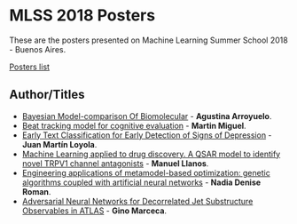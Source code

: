 # MLSS 2018 Posters

These are the posters presented on Machine Learning Summer School 2018 - Buenos Aires.

[Posters list](http://mlss2018.net.ar/posters.php)

## Author/Titles

* [Bayesian Model-comparison Of Biomolecular](https://github.com/mndominguez/mlss2018/blob/master/posters/Agustina_Arroyuelo.pdf) - **Agustina Arroyuelo**.
* [Beat tracking model for cognitive evaluation](https://github.com/mndominguez/mlss2018/blob/master/posters/Martin_Miguel.pdf) - **Martin Miguel**.
* [Early Text Classification for Early Detection of Signs of Depression](https://github.com/mndominguez/mlss2018/blob/master/posters/juan_martin_loyola.pdf) - **Juan Martín Loyola**.
* [Machine Learning applied to drug discovery. A QSAR model to identify novel TRPV1 channel antagonists](https://github.com/mndominguez/mlss2018/blob/master/posters/Manuel_Llanos.jpg) - **Manuel Llanos**.
* [Engineering applications of metamodel-based optimization: genetic algorithms coupled with artificial neural networks](https://github.com/mndominguez/mlss2018/blob/master/posters/Nadia_Denise_Roman.pdf) - **Nadia Denise Roman**.
* [Adversarial Neural Networks for Decorrelated Jet Substructure Observables in ATLAS](https://github.com/mndominguez/mlss2018/blob/master/posters/Gino_Marceca.pdf) - **Gino Marceca**.
